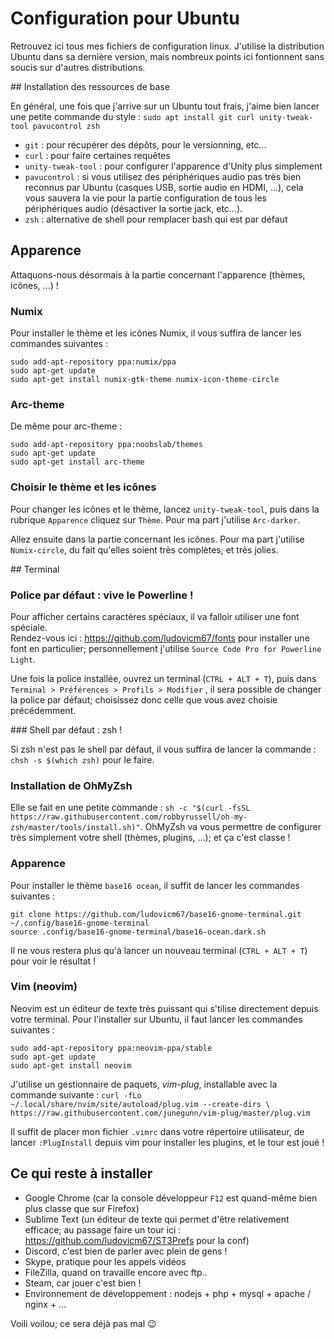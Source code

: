 # Configuration pour Ubuntu

Retrouvez ici tous mes fichiers de configuration linux. J'utilise la distribution Ubuntu dans sa dernière version, mais nombreux points ici fontionnent sans soucis sur d'autres distributions.

## Installation des ressources de base

En général, une fois que j'arrive sur un Ubuntu tout frais, j'aime bien lancer une petite commande du style : `sudo apt install git curl unity-tweak-tool pavucontrol zsh`

 - `git` : pour récupérer des dépôts, pour le versionning, etc...
 - `curl` : pour faire certaines requêtes
 - `unity-tweak-tool` : pour configurer l'apparence d'Unity plus simplement
 - `pavucontrol` : si vous utilisez des périphériques audio pas très bien reconnus par Ubuntu (casques USB, sortie audio en HDMI, ...), cela vous sauvera la vie pour la partie configuration de tous les périphériques audio (désactiver la sortie jack, etc...).
 - `zsh` : alternative de shell pour remplacer bash qui est par défaut

## Apparence

Attaquons-nous désormais à la partie concernant l'apparence (thèmes, icônes, ...) !

### Numix

Pour installer le thème et les icônes Numix, il vous suffira de lancer les commandes suivantes :

```
sudo add-apt-repository ppa:numix/ppa
sudo apt-get update
sudo apt-get install numix-gtk-theme numix-icon-theme-circle
```

### Arc-theme

De même pour arc-theme :

```
sudo add-apt-repository ppa:noobslab/themes
sudo apt-get update
sudo apt-get install arc-theme
```

### Choisir le thème et les icônes

Pour changer les icônes et le thème, lancez `unity-tweak-tool`, puis dans la rubrique `Apparence` cliquez sur `Thème`. Pour ma part j'utilise `Arc-darker`.

Allez ensuite dans la partie concernant les icônes. Pour ma part j'utilise `Numix-circle`, du fait qu'elles soient très complètes, et très jolies.

## Terminal

### Police par défaut : vive le Powerline !

Pour afficher certains caractères spéciaux, il va falloir utiliser une font spéciale.  
Rendez-vous ici : https://github.com/ludovicm67/fonts pour installer une font en particulier; personnellement j'utilise `Source Code Pro for Powerline Light`.

Une fois la police installée, ouvrez un terminal (`CTRL + ALT + T`), puis dans `Terminal > Préférences > Profils > Modifier` , il sera possible de changer la police par défaut; choisissez donc celle que vous avez choisie précédemment.

### Shell par défaut : zsh !

Si zsh n'est pas le shell par défaut, il vous suffira de lancer la commande : `chsh -s $(which zsh)` pour le faire.

### Installation de OhMyZsh

Elle se fait en une petite commande : `sh -c "$(curl -fsSL https://raw.githubusercontent.com/robbyrussell/oh-my-zsh/master/tools/install.sh)"`.
OhMyZsh va vous permettre de configurer très simplement votre shell (thèmes, plugins, ...); et ça c'est classe !

### Apparence

Pour installer le thème `base16 ocean`, il suffit de lancer les commandes suivantes :

```
git clone https://github.com/ludovicm67/base16-gnome-terminal.git ~/.config/base16-gnome-terminal
source .config/base16-gnome-terminal/base16-ocean.dark.sh
```

Il ne vous restera plus qu'à lancer un nouveau terminal (`CTRL + ALT + T`) pour voir le résultat !

### Vim (neovim)

Neovim est un éditeur de texte très puissant qui s'tilise directement depuis votre terminal. Pour l'installer sur Ubuntu, il faut lancer les commandes suivantes :

```
sudo add-apt-repository ppa:neovim-ppa/stable
sudo apt-get update
sudo apt-get install neovim
```

J'utilise un gestionnaire de paquets, *vim-plug*, installable avec la commande suivante : `curl -fLo ~/.local/share/nvim/site/autoload/plug.vim --create-dirs \
    https://raw.githubusercontent.com/junegunn/vim-plug/master/plug.vim`

Il suffit de placer mon fichier `.vimrc` dans votre répertoire utilisateur, de lancer `:PlugInstall` depuis vim pour installer les plugins, et le tour est joué !

## Ce qui reste à installer

 - Google Chrome (car la console développeur `F12` est quand-même bien plus classe que sur Firefox)
 - Sublime Text (un éditeur de texte qui permet d'être relativement efficace; au passage faire un tour ici : https://github.com/ludovicm67/ST3Prefs pour la conf)
 - Discord, c'est bien de parler avec plein de gens !
 - Skype, pratique pour les appels vidéos
 - FileZilla, quand on travaille encore avec ftp..
 - Steam, car jouer c'est bien !
 - Environnement de développement : nodejs + php + mysql + apache / nginx + ...

Voili voilou; ce sera déjà pas mal :wink:


